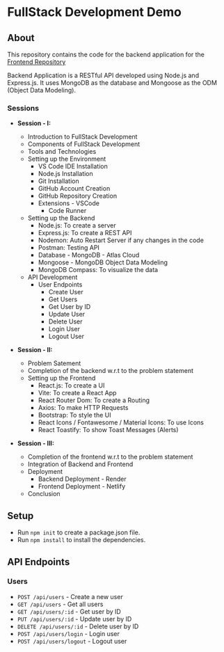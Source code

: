 # FullStack Development Demo

## About

This repository contains the code for the backend application for the [Frontend Repository]()

Backend Application is a RESTful API developed using Node.js and Express.js. It uses MongoDB as the database and Mongoose as the ODM (Object Data Modeling).

### Sessions

- **Session - I:**

  - Introduction to FullStack Development
  - Components of FullStack Development
  - Tools and Technologies
  - Setting up the Environment
    - VS Code IDE Installation
    - Node.js Installation
    - Git Installation
    - GitHub Account Creation
    - GitHub Repository Creation
    - Extensions - VSCode
      - Code Runner
  - Setting up the Backend
    - Node.js: To create a server
    - Express.js: To create a REST API
    - Nodemon: Auto Restart Server if any changes in the code
    - Postman: Testing API
    - Database - MongoDB - Atlas Cloud
    - Mongoose - MongoDB Object Data Modeling
    - MongoDB Compass: To visualize the data
  - API Development
    - User Endpoints
      - Create User
      - Get Users
      - Get User by ID
      - Update User
      - Delete User
      - Login User
      - Logout User

- **Session - II:**

  - Problem Satement
  - Completion of the backend w.r.t to the problem statement
  - Setting up the Frontend
    - React.js: To create a UI
    - Vite: To create a React App
    - React Router Dom: To create a Routing
    - Axios: To make HTTP Requests
    - Bootstrap: To style the UI
    - React Icons / Fontawesome / Material Icons: To use Icons
    - React Toastify: To show Toast Messages (Alerts)

- **Session - III:**
  - Completion of the frontend w.r.t to the problem statement
  - Integration of Backend and Frontend
  - Deployment
    - Backend Deployment - Render
    - Frontend Deployment - Netlify
  - Conclusion

## Setup

- Run `npm init` to create a package.json file.
- Run `npm install` to install the dependencies.

## API Endpoints

### Users

- `POST /api/users` - Create a new user
- `GET /api/users` - Get all users
- `GET /api/users/:id` - Get user by ID
- `PUT /api/users/:id` - Update user by ID
- `DELETE /api/users/:id` - Delete user by ID
- `POST /api/users/login` - Login user
- `POST /api/users/logout` - Logout user
